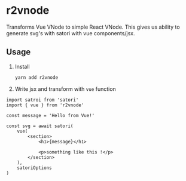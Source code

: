 # r2vnode

Transforms Vue VNode to simple React VNode. This gives us ability to generate svg's with satori with vue components/jsx.

## Usage


1. Install
    ```bash
    yarn add r2vnode
    ```

2. Write jsx and transform with `vue` function
```tsx
import satroi from 'satori'
import { vue } from 'r2vnode'

const message = 'Hello from Vue!'

const svg = await satori(
    vue(
        <section>
            <h1>{message}</h1>

            <p>something like this !</p>
        </section>
    ),
    satoriOptions
)
```

